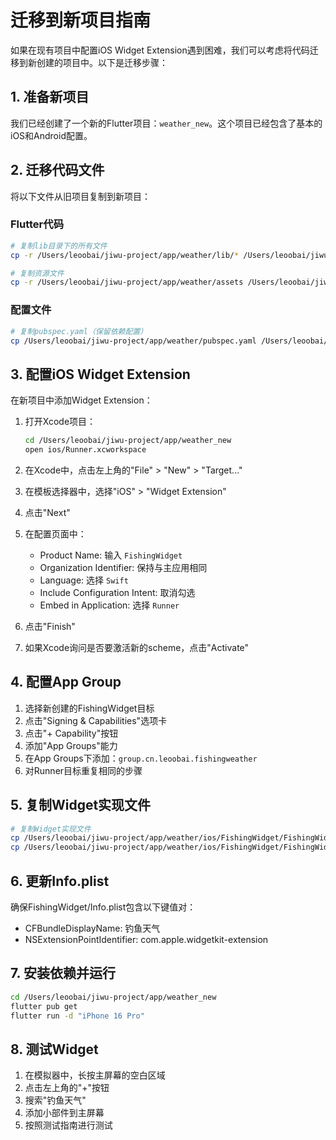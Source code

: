 # 迁移到新项目指南

如果在现有项目中配置iOS Widget Extension遇到困难，我们可以考虑将代码迁移到新创建的项目中。以下是迁移步骤：

## 1. 准备新项目

我们已经创建了一个新的Flutter项目：`weather_new`。这个项目已经包含了基本的iOS和Android配置。

## 2. 迁移代码文件

将以下文件从旧项目复制到新项目：

### Flutter代码
```bash
# 复制lib目录下的所有文件
cp -r /Users/leoobai/jiwu-project/app/weather/lib/* /Users/leoobai/jiwu-project/app/weather_new/lib/

# 复制资源文件
cp -r /Users/leoobai/jiwu-project/app/weather/assets /Users/leoobai/jiwu-project/app/weather_new/
```

### 配置文件
```bash
# 复制pubspec.yaml（保留依赖配置）
cp /Users/leoobai/jiwu-project/app/weather/pubspec.yaml /Users/leoobai/jiwu-project/app/weather_new/
```

## 3. 配置iOS Widget Extension

在新项目中添加Widget Extension：

1. 打开Xcode项目：
   ```bash
   cd /Users/leoobai/jiwu-project/app/weather_new
   open ios/Runner.xcworkspace
   ```

2. 在Xcode中，点击左上角的"File" > "New" > "Target..."
3. 在模板选择器中，选择"iOS" > "Widget Extension"
4. 点击"Next"
5. 在配置页面中：
   - Product Name: 输入 `FishingWidget`
   - Organization Identifier: 保持与主应用相同
   - Language: 选择 `Swift`
   - Include Configuration Intent: 取消勾选
   - Embed in Application: 选择 `Runner`
6. 点击"Finish"
7. 如果Xcode询问是否要激活新的scheme，点击"Activate"

## 4. 配置App Group

1. 选择新创建的FishingWidget目标
2. 点击"Signing & Capabilities"选项卡
3. 点击"+ Capability"按钮
4. 添加"App Groups"能力
5. 在App Groups下添加：`group.cn.leoobai.fishingweather`
6. 对Runner目标重复相同的步骤

## 5. 复制Widget实现文件

```bash
# 复制Widget实现文件
cp /Users/leoobai/jiwu-project/app/weather/ios/FishingWidget/FishingWidget.swift /Users/leoobai/jiwu-project/app/weather_new/ios/FishingWidget/
cp /Users/leoobai/jiwu-project/app/weather/ios/FishingWidget/FishingWidgetBundle.swift /Users/leoobai/jiwu-project/app/weather_new/ios/FishingWidget/
```

## 6. 更新Info.plist

确保FishingWidget/Info.plist包含以下键值对：
- CFBundleDisplayName: 钓鱼天气
- NSExtensionPointIdentifier: com.apple.widgetkit-extension

## 7. 安装依赖并运行

```bash
cd /Users/leoobai/jiwu-project/app/weather_new
flutter pub get
flutter run -d "iPhone 16 Pro"
```

## 8. 测试Widget

1. 在模拟器中，长按主屏幕的空白区域
2. 点击左上角的"+"按钮
3. 搜索"钓鱼天气"
4. 添加小部件到主屏幕
5. 按照测试指南进行测试